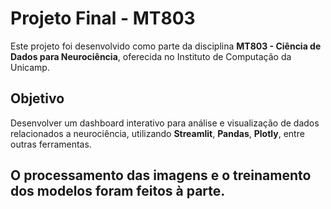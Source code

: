 # Projeto Final - MT803

Este projeto foi desenvolvido como parte da disciplina **MT803 - Ciência de Dados para Neurociência**, oferecida no Instituto de Computação da Unicamp.

## Objetivo

Desenvolver um dashboard interativo para análise e visualização de dados relacionados a neurociência, utilizando **Streamlit**, **Pandas**, **Plotly**, entre outras ferramentas.

## O processamento das imagens e o treinamento dos modelos foram feitos à parte.
